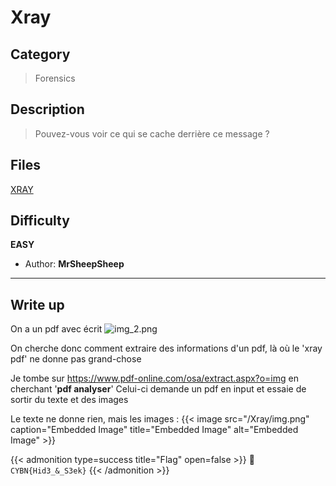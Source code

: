 # Xray


## Category

> Forensics

## Description

> Pouvez-vous voir ce qui se cache derrière ce message ?

## Files

[XRAY](/Xray/XRAY-1.pdf)

## Difficulty

**EASY**

- Author: **MrSheepSheep**
---

## Write up

On a un pdf avec écrit ![img_2.png](/Xray/img_2.png)

On cherche donc comment extraire des informations d'un pdf, là où le 'xray pdf' ne donne pas grand-chose

Je tombe sur https://www.pdf-online.com/osa/extract.aspx?o=img en cherchant '**pdf analyser**'
Celui-ci demande un pdf en input et essaie de sortir du texte et des images

Le texte ne donne rien, mais les images :
{{< image src="/Xray/img.png" caption="Embedded Image" title="Embedded Image" alt="Embedded Image" >}}


{{< admonition type=success title="Flag" open=false >}}
:triangular_flag_on_post: `CYBN{Hid3_&_S3ek}`
{{< /admonition >}}

